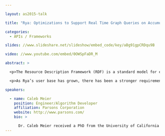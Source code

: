 ```yaml
---

layout: as2015-talk

title: "Rya: Optimizations to Support Real Time Graph Queries on Accumulo"

categories:
  - APIs / Frameworks

slides: //www.slideshare.net/slideshow/embed_code/key/aBg91gpCRDqu9B

video: //www.youtube.com/embed/0OWSpFaDR_M

abstract: >

  <p>The Resource Description Framework (RDF) is a standard model for expressing graph data for the World Wide Web.  Developed by the W3C, RDF and related technologies such as OWL and SKOS provide a rich vocabulary for exchanging graph data in a machine understandable manner. As the size of available data continues to grow, there has been an increased desire for methods of storing very large RDF graphs within big data architectures. Rya is a government open source scalable RDF triple store built on top of Apache Accumulo. Originally developed by the Laboratory for Telecommunication Sciences and US Naval Academy, Rya is currently being used by a number of government agencies for storing, inferencing, and querying large amounts of RDF data.</p>

  <p>As Rya’s user base has grown, there has been a stronger requirement for near real time query responsiveness over massive RDF graphs.  In this talk, we detail several query optimization strategies the Rya team has pursued to better satisfy this requirement.  We describe recent work allowing for the use of additional indices to eliminate large common joins within complex SPARQL queries. Additionally, we explain a number of statistics based optimizations to improve query planning.  Specifically, we detail extensions to existing methods of estimating the selectivity of individual statement patterns (cardinality) and the selectivity of joining two statement patterns (join selectivity) to better fit a “big data” paradigm and utilize Accumulo.  Finally, we share preliminary performance evaluation results for the optimizations that have been pursued.</p>

speakers:

  - name: Caleb Meier
    position: Engineer/Algorithm Developer
    affiliation: Parsons Corporation
    website: http://www.parsons.com/
    bio: >

      Dr. Caleb Meier received a PhD from the University of California San Diego (UCSD) in Mathematics in 2012.  For the past two years, he was a postdoctoral fellow at UCSD's Math department specializing in non-linear elliptic systems of partial differential equations.  He received his undergraduate degree in Mathematics from Yale University in 2006.  Dr. Meier is currently working as an engineer at Parsons Corporation, specializing in query optimization algorithms for large scale RDF graphs.  He is an expert in semantic technologies, Accumulo, the Hadoop Ecosystem, and is actually more fun to be around than his bio suggests.
---
```

